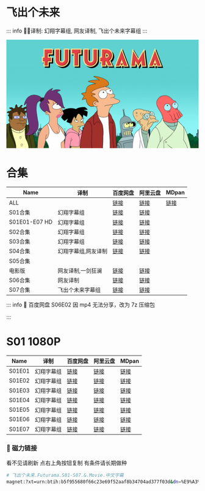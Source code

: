 # 飞出个未来

::: info
✍🏻译制: 幻翔字幕组, 网友译制, 飞出个未来字幕组
:::

![p9932851_b_h8_ab.jpg](p9932851_b_h8_ab.jpg)

# 合集

| Name | 译制 | 百度网盘 | 阿里云盘 | MDpan |
| --- | --- | --- | --- | --- |
| ALL |  |[链接](https://pan.baidu.com/s/1Z7R4S7wptxN25Lin8Vhc0w?pwd=qa67*) |[链接](https://www.aliyundrive.com/s/koZc3c6EZYy) |[链接](https://mdpan.tk/%E9%A3%9E%E5%87%BA%E4%B8%AA%E6%9C%AA%E6%9D%A5) |
| S01合集 | 幻翔字幕组 |[链接](https://pan.baidu.com/s/1LlFxZ_78cbX7YB8E62VHow?pwd=t4cy) |[链接](https://www.aliyundrive.com/s/4Uoh8BmSuiF) |  |
| S01E01-E07 HD | 幻翔字幕组 |[链接](https://pan.baidu.com/s/1AYdN_L3vpNTD2mKVizqiSQ?pwd=a9n6) |[链接](https://www.aliyundrive.com/s/CXNTqnmFSHv) |  |
| S02合集 | 幻翔字幕组 |[链接](https://pan.baidu.com/s/1H8W2rWJsEXIrJoJx58sdXw?pwd=dngz) |[链接](https://www.aliyundrive.com/s/itNWHAGuCtE) |  |
| S03合集 | 幻翔字幕组 |[链接](https://pan.baidu.com/s/16F99_t8c6PV8u8QsDxpeDg?pwd=ugnv) |[链接](https://www.aliyundrive.com/s/v5tpqMHkfzn) |  |
| S04合集 | 幻翔字幕组,网友译制 |[链接](https://pan.baidu.com/s/17mR24xeQOALM6qUppl6_IA?pwd=xei6) |[链接](https://www.aliyundrive.com/s/Kb5besQ7GjV) |  |
| S05合集
电影版 | 网友译制,一剑狂澜 |[链接](https://pan.baidu.com/s/1-Htc_6BGBEYFEIgaXdY3Kw?pwd=d63q) |[链接](https://www.aliyundrive.com/s/eVHQJGL6xzE) |  |
| S06合集 | 网友译制 |[链接](https://pan.baidu.com/s/15etlVybi2HWsTn_xyYDr8Q?pwd=hdhb*) |[链接](https://www.aliyundrive.com/s/6ztV7xn2283) |  |
| S07合集 | 飞出个未来字幕组 |[链接](https://pan.baidu.com/s/1xXXYGYN38nW_kgQPlYJbQw?pwd=cgw7) |[链接](https://www.aliyundrive.com/s/yBHMxKkN55G) |  |

::: info
🤖 百度网盘 S06E02 因 mp4 无法分享，改为 7z 压缩包

:::

# S01 1080P

| Name | 译制 | 百度网盘 | 阿里云盘 | MDpan |
| --- | --- | --- | --- | --- |
| S01E01 | 幻翔字幕组 |[链接](https://pan.baidu.com/s/1OASVJUzOD7UbkGD9Wz-5uw?pwd=6bv5) |[链接](https://www.aliyundrive.com/s/pHBv9KLja16) |[链接](https://mdpan.tk/%E9%A3%9E%E5%87%BA%E4%B8%AA%E6%9C%AA%E6%9D%A5) |
| S01E02 | 幻翔字幕组 |[链接](https://pan.baidu.com/s/1GciCRTYhNBrwAQ_Zp7VZIA?pwd=4mfn) |[链接](https://www.aliyundrive.com/s/aD4jgHJpvD8) |[链接](https://mdpan.tk/%E9%A3%9E%E5%87%BA%E4%B8%AA%E6%9C%AA%E6%9D%A5) |
| S01E03 | 幻翔字幕组 |[链接](https://pan.baidu.com/s/14K-Cnzb70TOjHmSGgaExdg?pwd=7avd) |[链接](https://www.aliyundrive.com/s/1MTQ7fqRTBZ) |[链接](https://mdpan.tk/%E9%A3%9E%E5%87%BA%E4%B8%AA%E6%9C%AA%E6%9D%A5) |
| S01E04 | 幻翔字幕组 |[链接](https://pan.baidu.com/s/1QVyw63zFZpnnvuN4jdpUcQ?pwd=q5kb) |[链接](https://www.aliyundrive.com/s/qSBLAZozyLF) |[链接](https://mdpan.tk/%E9%A3%9E%E5%87%BA%E4%B8%AA%E6%9C%AA%E6%9D%A5) |
| S01E05 | 幻翔字幕组 |[链接](https://pan.baidu.com/s/1vRfvfYVNNecobBv7TfAd_Q?pwd=p8zl) |[链接](https://www.aliyundrive.com/s/6oCGPZ31M3r) |[链接](https://mdpan.tk/%E9%A3%9E%E5%87%BA%E4%B8%AA%E6%9C%AA%E6%9D%A5) |
| S01E06 | 幻翔字幕组 |[链接](https://pan.baidu.com/s/19ALcGiHkd7IXYNthKKKHSg?pwd=mgua) |[链接](https://www.aliyundrive.com/s/dSGXWUwvZp4) |[链接](https://mdpan.tk/%E9%A3%9E%E5%87%BA%E4%B8%AA%E6%9C%AA%E6%9D%A5) |
| S01E07 | 幻翔字幕组 |[链接](https://pan.baidu.com/s/1TdxysnUnQ5CEUWjD1_f6Dw?pwd=qfgk) |[链接](https://www.aliyundrive.com/s/eMcmJMpFSyE) |[链接](https://mdpan.tk/%E9%A3%9E%E5%87%BA%E4%B8%AA%E6%9C%AA%E6%9D%A5) |

### 🧲 磁力链接

看不见请刷新 点右上角按钮复制 有条件请长期做种

```bash
# 飞出个未来.Futurama.S01-S07.&.Movie.中文字幕
magnet:?xt=urn:btih:b5f955680f66c23e69f52aaf8b34704ad377f03d&dn=%E9%A3%9E%E5%87%BA%E4%B8%AA%E6%9C%AA%E6%9D%A5.Futurama.S01-S07.%26.Movie.%E4%B8%AD%E6%96%87%E5%AD%97%E5%B9%95&tr=http%3A%2F%2Falltorrents.net%3A80%2Fbt%2Fannounce.php&tr=udp://tracker.opentrackr.org:1337/announce&tr=udp://opentracker.i2p.rocks:6969/announce&tr=udp://open.demonii.com:1337/announce&tr=udp://tracker.openbittorrent.com:6969/announce&tr=http://tracker.openbittorrent.com:80/announce&tr=udp://open.stealth.si:80/announce&tr=udp://tracker.torrent.eu.org:451/announce&tr=udp://exodus.desync.com:6969/announce&tr=udp://explodie.org:6969/announce&tr=udp://uploads.gamecoast.net:6969/announce&tr=udp://tracker1.bt.moack.co.kr:80/announce&tr=udp://tracker.tiny-vps.com:6969/announce&tr=udp://tracker.therarbg.com:6969/announce&tr=udp://tracker.theoks.net:6969/announce&tr=udp://tracker.moeking.me:6969/announce&tr=udp://tracker.dump.cl:6969/announce&tr=udp://tracker.bittor.pw:1337/announce&tr=udp://tracker.4.babico.name.tr:3131/announce&tr=udp://thouvenin.cloud:6969/announce&tr=udp://sanincode.com:6969/announce
```